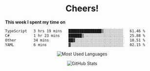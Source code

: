 <h1 align="center">Cheers!</h1>

**This week I spent my time on**
<!--START_SECTION:waka-->

```txt
TypeScript   3 hrs 19 mins   ███████████████▒░░░░░░░░░   61.46 %
C#           1 hr 23 mins    ██████▒░░░░░░░░░░░░░░░░░░   25.88 %
Other        34 mins         ██▓░░░░░░░░░░░░░░░░░░░░░░   10.51 %
YAML         6 mins          ▓░░░░░░░░░░░░░░░░░░░░░░░░   02.15 %
```

<!--END_SECTION:waka-->

<p align="center"><img src="https://github-readme-stats.vercel.app/api/top-langs/?username=thnkrn&layout=compact&hide=html&theme=tokyonight" alt="Most Used Languages" /></p>

<p align="center"><img src="https://github-readme-stats.vercel.app/api?username=thnkrn&show_icons=true&count_private=true&theme=tokyonight&show=reviews&hide_rank=false&rank_icon=github" alt="GitHub Stats" /></p>

<!-- <p align="center"><a href="https://wakatime.com"><img src="https://wakatime.com/share/@thnkrn/40092326-d1bd-471b-89da-9a7c63939402.png" /></p>
 -->

